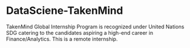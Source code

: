 # DataSciene-TakenMind
TakenMind Global Internship Program is recognized under United Nations SDG catering to the candidates aspiring a high-end career in Finance/Analytics. This is a remote internship.
